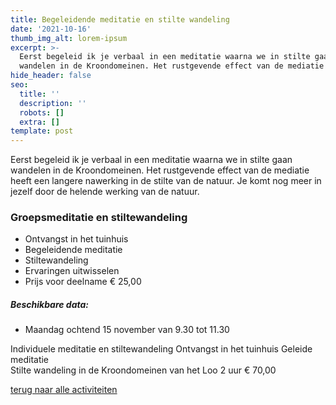 ```yaml
---
title: Begeleidende meditatie en stilte wandeling
date: '2021-10-16'
thumb_img_alt: lorem-ipsum
excerpt: >-
  Eerst begeleid ik je verbaal in een meditatie waarna we in stilte gaan
  wandelen in de Kroondomeinen. Het rustgevende effect van de mediatie heeft ...
hide_header: false
seo:
  title: ''
  description: ''
  robots: []
  extra: []
template: post
---
```

Eerst begeleid ik je verbaal in een meditatie waarna we in stilte gaan wandelen in de Kroondomeinen. Het rustgevende effect van de mediatie heeft een langere nawerking in de stilte van de natuur. Je komt nog meer in jezelf door de helende werking van de natuur.

### Groepsmeditatie en stiltewandeling
 
*   Ontvangst in het tuinhuis
*   Begeleidende meditatie
*   Stiltewandeling
*   Ervaringen uitwisselen
*   Prijs voor deelname € 25,00

##### Beschikbare data:

*   Maandag ochtend 15 november van 9.30 tot 11.30

Individuele meditatie en stiltewandeling
Ontvangst in het tuinhuis 
Geleide meditatie  
Stilte wandeling in de Kroondomeinen van het Loo 
2 uur € 70,00


[terug naar alle activiteiten](/diensten-voor-jou)